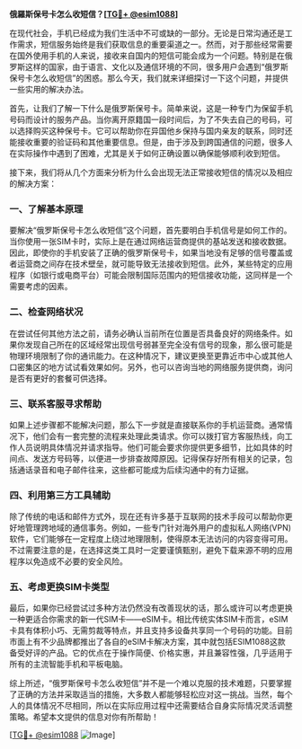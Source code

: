**俄羅斯保号卡怎么收短信？[[TG💪+ @esim1088](https://t.me/s/esim1088)]**

在现代社会，手机已经成为我们生活中不可或缺的一部分。无论是日常沟通还是工作需求，短信服务始终是我们获取信息的重要渠道之一。然而，对于那些经常需要在国外使用手机的人来说，接收来自国内的短信可能会成为一个问题。特别是在俄罗斯这样的国家，由于语言、文化以及通信环境的不同，很多用户会遇到“俄罗斯保号卡怎么收短信”的困惑。那么今天，我们就来详细探讨一下这个问题，并提供一些实用的解决办法。

首先，让我们了解一下什么是俄罗斯保号卡。简单来说，这是一种专门为保留手机号码而设计的服务产品。当你离开原籍国一段时间后，为了不失去自己的号码，可以选择购买这种保号卡。它可以帮助你在异国他乡保持与国内亲友的联系，同时还能接收重要的验证码和其他重要信息。但是，由于涉及到跨国通信的问题，很多人在实际操作中遇到了困难，尤其是关于如何正确设置以确保能够顺利收到短信。

接下来，我们将从几个方面来分析为什么会出现无法正常接收短信的情况以及相应的解决方案：

### 一、了解基本原理

要解决“俄罗斯保号卡怎么收短信”这个问题，首先要明白手机信号是如何工作的。当你使用一张SIM卡时，实际上是在通过网络运营商提供的基站发送和接收数据。因此，即使你的手机安装了正确的俄罗斯保号卡，如果当地没有足够的信号覆盖或者运营商之间存在技术壁垒，就可能导致无法接收到短信。此外，某些特定的应用程序（如银行或电商平台）可能会限制国际范围内的短信接收功能，这同样是一个需要考虑的因素。

### 二、检查网络状况

在尝试任何其他方法之前，请务必确认当前所在位置是否具备良好的网络条件。如果你发现自己所在的区域经常出现信号弱甚至完全没有信号的现象，那么很可能是物理环境限制了你的通讯能力。在这种情况下，建议更换至更靠近市中心或其他人口密集区的地方试试看效果如何。另外，也可以咨询当地的网络服务提供商，询问是否有更好的套餐可供选择。

### 三、联系客服寻求帮助

如果上述步骤都不能解决问题，那么下一步就是直接联系你的手机运营商。通常情况下，他们会有一套完整的流程来处理此类请求。你可以拨打官方客服热线，向工作人员说明具体情况并请求指导。他们可能会要求你提供更多细节，比如具体的时间点、发送方号码等，以便进一步排查故障原因。记得保存好所有相关的记录，包括通话录音和电子邮件往来，这些都可能成为后续沟通中的有力证据。

### 四、利用第三方工具辅助

除了传统的电话和邮件方式外，现在还有许多基于互联网的技术手段可以帮助你更好地管理跨地域的通信事务。例如，一些专门针对海外用户的虚拟私人网络(VPN)软件，它们能够在一定程度上绕过地理限制，使得原本无法访问的内容变得可用。不过需要注意的是，在选择这类工具时一定要谨慎甄别，避免下载来源不明的应用程序以免造成不必要的安全风险。

### 五、考虑更换SIM卡类型

最后，如果你已经尝试过多种方法仍然没有改善现状的话，那么或许可以考虑更换一种更适合你需求的新一代SIM卡——eSIM卡。相比传统实体SIM卡而言，eSIM卡具有体积小巧、无需剪裁等特点，并且支持多设备共享同一个号码的功能。目前市面上有不少品牌都推出了各自的eSIM卡解决方案，其中就包括ESIM1088这款备受好评的产品。它的优点在于操作简便、价格实惠，并且兼容性强，几乎适用于所有的主流智能手机和平板电脑。

综上所述，“俄罗斯保号卡怎么收短信”并不是一个难以克服的技术难题，只要掌握了正确的方法并采取适当的措施，大多数人都能够轻松应对这一挑战。当然，每个人的具体情况不尽相同，所以在实际应用过程中还需要结合自身实际情况灵活调整策略。希望本文提供的信息对你有所帮助！

[[TG💪+ @esim1088](https://t.me/s/esim1088) ![Image](https://i.postimg.cc/4NQfJmqS/Snipaste-2025-05-13-00-14-12.png)]